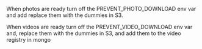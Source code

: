 When photos are ready turn off the PREVENT_PHOTO_DOWNLOAD env var and add replace them with the dummies in S3.

When videos are ready turn off the PREVENT_VIDEO_DOWNLOAD env var and, replace them with the dummies in S3, and add them
to the video registry in mongo 
